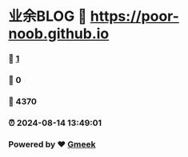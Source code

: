 # 业余BLOG :link: https://poor-noob.github.io 
### :page_facing_up: [1](https://poor-noob.github.io/tag.html) 
### :speech_balloon: 0 
### :hibiscus: 4370 
### :alarm_clock: 2024-08-14 13:49:01 
### Powered by :heart: [Gmeek](https://github.com/Meekdai/Gmeek)
